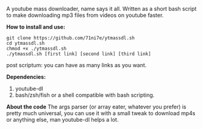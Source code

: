 
A youtube mass downloader, name says it all. Written as a short bash script to make downloading mp3 files from videos on youtube faster.


**How to install and use:**
```
git clone https://github.com/71ni7e/ytmassdl.sh
cd ytmassdl.sh
chmod +x ./ytmassdl.sh
./ytmassdl.sh [first link] [second link] [third link]
```
post scriptum: you can have as many links as you want.


**Dependencies:**
1. youtube-dl
2. bash/zsh/fish or a shell compatible with bash scripting.


**About the code**
The args parser (or array eater, whatever you prefer) is pretty much universal, you can use it with a small tweak to download mp4s or anything else, man youtube-dl helps a lot.
